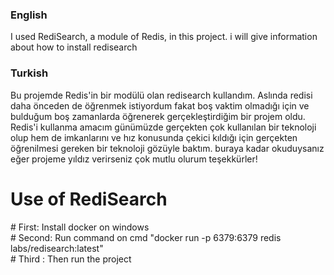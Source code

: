 <h3>English</h3>
I used RediSearch, a module of Redis, in this project.
i will give information about how to install redisearch

<h3>Turkish</h3>
Bu projemde Redis'in bir modülü olan redisearch kullandım.
Aslında redisi daha önceden de öğrenmek istiyordum fakat boş vaktim olmadığı için ve bulduğum boş zamanlarda öğrenerek gerçekleştirdiğim bir projem oldu.
Redis'i kullanma amacım günümüzde gerçekten çok kullanılan bir teknoloji olup hem de imkanlarını ve hız konusunda çekici kıldığı için gerçekten öğrenilmesi gereken bir teknoloji gözüyle baktım.
buraya kadar okuduysanız eğer projeme yıldız verirseniz çok mutlu olurum teşekkürler!

<h1>Use of RediSearch</h1>
# First: Install docker on windows
<br>
# Second: Run command on cmd "docker run -p 6379:6379 redis labs/redisearch:latest"
<br>
# Third : Then run the project

